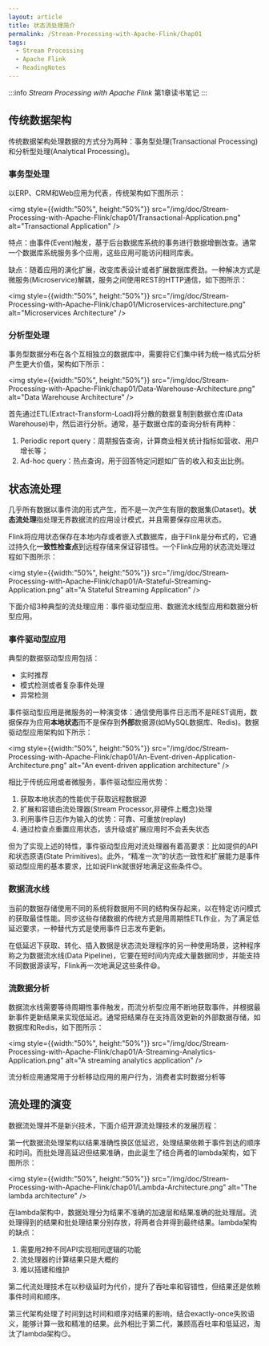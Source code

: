 ```yaml
---
layout: article
title: 状态流处理简介
permalink: /Stream-Processing-with-Apache-Flink/Chap01
tags:
  - Stream Processing
  - Apache Flink
  - ReadingNotes
---
```


:::info
*Stream Processing with Apache Flink* 第1章读书笔记
:::

## 传统数据架构

传统数据架构处理数据的方式分为两种：事务型处理(Transactional Processing)和分析型处理(Analytical Processing)。

### 事务型处理

以ERP、CRM和Web应用为代表，传统架构如下图所示：

<img style={{width:"50%", height:"50%"}} src="/img/doc/Stream-Processing-with-Apache-Flink/chap01/Transactional-Application.png" alt="Transactional Application" />

特点：由事件(Event)触发，基于后台数据库系统的事务进行数据增删改查。通常一个数据库系统服务多个应用，这些应用可能访问相同库表。

缺点：随着应用的演化扩展，改变库表设计或者扩展数据库费劲。一种解决方式是微服务(Microservice)解耦，服务之间使用REST的HTTP通信，如下图所示：

<img style={{width:"50%", height:"50%"}} src="/img/doc/Stream-Processing-with-Apache-Flink/chap01/Microservices-architecture.png" alt="Microservices Architecture" />

### 分析型处理

事务型数据分布在各个互相独立的数据库中，需要将它们集中转为统一格式后分析产生更大价值，架构如下所示：

<img style={{width:"50%", height:"50%"}} src="/img/doc/Stream-Processing-with-Apache-Flink/chap01/Data-Warehouse-Architecture.png" alt="Data Warehouse Architecture" />

首先通过ETL(Extract-Transform-Load)将分散的数据复制到数据仓库(Data Warehouse)中，然后进行分析。通常，基于数据仓库的查询分析有两种：

1. Periodic report query：周期报告查询，计算商业相关统计指标如营收、用户增长等；
2. Ad-hoc query：热点查询，用于回答特定问题如广告的收入和支出比例。

## 状态流处理

几乎所有数据以事件流的形式产生，而不是一次产生有限的数据集(Dataset)。**状态流处理**指处理无界数据流的应用设计模式，并且需要保存应用状态。

Flink将应用状态保存在本地内存或者嵌入式数据库，由于Flink是分布式的，它通过持久化**一致性检查点**到远程存储来保证容错性。一个Flink应用的状态流处理过程如下图所示：

<img style={{width:"50%", height:"50%"}} src="/img/doc/Stream-Processing-with-Apache-Flink/chap01/A-Stateful-Streaming-Application.png" alt="A Stateful Streaming Application" />

下面介绍3种典型的流处理应用：事件驱动型应用、数据流水线型应用和数据分析型应用。

### 事件驱动型应用

典型的数据驱动型应用包括：

- 实时推荐
- 模式检测或者复杂事件处理
- 异常检测

事件驱动型应用是微服务的一种演变体：通信使用事件日志而不是REST调用，数据保存为应用**本地状态**而不是保存到**外部**数据源(如MySQL数据库、Redis)。数据驱动型应用架构如下所示：

<img style={{width:"50%", height:"50%"}} src="/img/doc/Stream-Processing-with-Apache-Flink/chap01/An-Event-driven-Application-Architecture.png" alt="An event-driven application architecture" />

相比于传统应用或者微服务，事件驱动型应用优势：

1. 获取本地状态的性能优于获取远程数据源
2. 扩展和容错由流处理器(Stream Processor,非硬件上概念)处理
3. 利用事件日志作为输入的优势：可靠、可重放(replay)
4. 通过检查点重置应用状态，该升级或扩展应用时不会丢失状态

但为了实现上述的特性，事件驱动型应用对流处理器有着高要求：比如提供的API和状态原语(State Primitives)。此外，“精准一次”的状态一致性和扩展能力是事件驱动型应用的基本要求，比如说Flink就很好地满足这些条件:blush:。

### 数据流水线

当前的数据存储使用不同的系统将数据用不同的结构保存起来，以在特定访问模式的获取最佳性能。同步这些存储数据的传统方式是用周期性ETL作业，为了满足低延迟要求，一种替代方式是使用事件日志发布更新。

在低延迟下获取、转化、插入数据是状态流处理程序的另一种使用场景，这种程序称之为数据流水线(Data Pipeline)，它要在短时间内完成大量数据同步，并能支持不同数据源读写，Flink再一次地满足这些条件:smile:。

### 流数据分析

数据流水线需要等待周期性事件触发，而流分析型应用不断地获取事件，并根据最新事件更新结果来实现低延迟。通常把结果存在支持高效更新的外部数据存储，如数据库和Redis，如下图所示：

<img style={{width:"50%", height:"50%"}} src="/img/doc/Stream-Processing-with-Apache-Flink/chap01/A-Streaming-Analytics-Application.png" alt="A streaming analytics application" />

流分析应用通常用于分析移动应用的用户行为，消费者实时数据分析等

## 流处理的演变

数据流处理并不是新兴技术，下面介绍开源流处理技术的发展历程：

第一代数据流处理架构以结果准确性换区低延迟，处理结果依赖于事件到达的顺序和时间。而批处理高延迟但结果准确，由此诞生了结合两者的lambda架构，如下图所示：

<img style={{width:"50%", height:"50%"}} src="/img/doc/Stream-Processing-with-Apache-Flink/chap01/Lambda-Architecture.png" alt="The lambda architecture" />

在lambda架构中，数据处理分为结果不准确的加速层和结果准确的批处理层。流处理得到的结果和批处理结果分别存放，将两者合并得到最终结果。lambda架构的缺点：

1. 需要用2种不同API实现相同逻辑的功能
2. 流处理器的计算结果只是大概的
3. 难以搭建和维护

第二代流处理技术在以秒级延时为代价，提升了吞吐率和容错性，但结果还是依赖事件时间和顺序。

第三代架构处理了时间到达时间和顺序对结果的影响，结合exactly-once失败语义，能够计算一致和精准的结果。此外相比于第二代，兼顾高吞吐率和低延迟，淘汰了lambda架构:smirk:。
